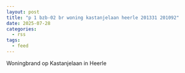 ```yaml
---
layout: post
title: "p 1 bzb-02 br woning kastanjelaan heerle 201331 201092"
date: 2025-07-28
categories: 
  - rss
tags: 
  - feed
---
```


Woningbrand op Kastanjelaan in Heerle
